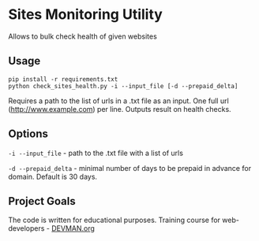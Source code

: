 # Sites Monitoring Utility

Allows to bulk check health of given websites

## Usage
```
pip install -r requirements.txt
python check_sites_health.py -i --input_file [-d --prepaid_delta]
```
Requires a path to the list of urls in a .txt file as an input. One full url (http://www.example.com) per line. Outputs result on health checks. 

## Options

`-i --input_file` - path to the .txt file with a list of urls

`-d --prepaid_delta` - minimal number of days to be prepaid in advance for domain. Default is 30 days.

## Project Goals

The code is written for educational purposes. Training course for web-developers - [DEVMAN.org](https://devman.org)
